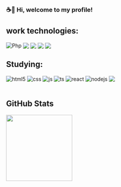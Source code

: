 ### ☕👋  Hi, welcome to my profile!
## work technologies:
<div style="display: inline_block">
  <img align="center" alt="Php" src="https://img.shields.io/badge/PHP-777BB4?style=for-the-badge&logo=php&logoColor=white" />
  <img align="center" src="https://img.shields.io/badge/-Delphi-EE1F35?style=for-the-badge&logo=Delphi"/>
  <img align="center" src ="https://img.shields.io/badge/-Oracle-F80000?style=for-the-badge&logo=oracle&logoColor=white"/>
  <img align="center" src="https://img.shields.io/badge/Git-E34F26?style=for-the-badge&logo=git&logoColor=white"/>
  <img align="center" src="https://img.shields.io/badge/GitHub-100000?style=for-the-badge&logo=github&logoColor=white"/>
</div>

## Studying:
<div style="display: inline_block">
  <img align="center" alt="html5" src="https://img.shields.io/badge/HTML5-E34F26?style=for-the-badge&logo=html5&logoColor=white" />
  <img align="center" alt="css" src="https://img.shields.io/badge/CSS3-1572B6?style=for-the-badge&logo=css3&logoColor=white" />
  <img align="center" alt="js" src="https://img.shields.io/badge/JavaScript-F7DF1E?style=for-the-badge&logo=javascript&logoColor=black" />
  <img align="center" alt="ts" src="https://img.shields.io/badge/TypeScript-007ACC?style=for-the-badge&logo=typescript&logoColor=white" />
  <img align="center" alt="react" src="https://img.shields.io/badge/React-20232A?style=for-the-badge&logo=react&logoColor=61DAFB" />
  <img align="center" alt="nodejs" src="https://img.shields.io/badge/Node.js-43853D?style=for-the-badge&logo=node.js&logoColor=white" />
  <img align="center" src="https://img.shields.io/badge/Git-E34F26?style=for-the-badge&logo=git&logoColor=white"/>
</div><br/>

<div>
<h2>GitHub Stats</h2>
<a href="https://github.com/JulieneFlora">
<img height="180em" src="https://github-readme-stats.vercel.app/api/top-langs/?username=JulieneFlora&layout=compact&langs_count=7&theme=dracula"/>
</div>
